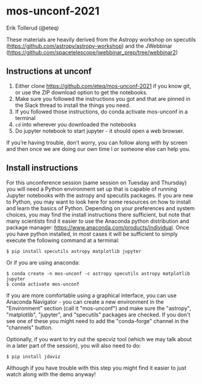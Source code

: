 # mos-unconf-2021

Erik Tollerud (@eteq)


These materials are heavily derived from the Astropy workshop on specutils (https://github.com/astropy/astropy-workshop) and the JWebbinar (https://github.com/spacetelescope/jwebbinar_prep/tree/webbinar2)


## Instructions at unconf

1. Either clone https://github.com/eteq/mos-unconf-2021 if you know git, or use the ZIP download option to get the notebooks.
2. Make sure you followed the instructions you got and that are pinned in the Slack thread to install the things you need.
3. If you followed those instructions, do conda activate mos-unconf in a terminal
4. ``cd`` into wherever you downloaded the notebooks
5. Do jupyter notebook to start jupyter - it should open a web browser.

If you’re having trouble, don’t worry, you can follow along with by screen and then once we are doing our own time I or someone else can help you.


## Install instructions

For this unconference session (same session on Tuesday and Thursday) you will need a Python environment set up that is capable of running Jupyter notebooks with the astropy and specutils packages.
If you are new to Python, you may want to look here for some resources on how to install and learn the basics of Python.
Depending on your preferences and system choices, you may find the install instructions
there sufficient, but note that many scientists find it easier to use the Anaconda
python distribution and package manager: https://www.anaconda.com/products/individual.
Once you have python installed, in most cases it will be sufficient to simply
execute the following command at a terminal:

```
$ pip install specutils astropy matplotlib jupyter
```

Or if you are using anaconda:

```
$ conda create -n mos-unconf -c astropy specutils astropy matplotlib jupyter
$ conda activate mos-unconf
```

If you are more comfortable using a graphical interface, you can use Anaconda Navigator - you can create a new environment in the "Environment" section (call it "mos-unconf") and make sure the "astropy", "matplotlib", "jupyter", and "specutils" packages are checked.  If you don't see one of these you might need to add the "conda-forge" channel in the "channels" button.

Optionally, if you want to try out the specviz tool (which we may talk
about in a later part of the session), you will also need to do:

```
$ pip install jdaviz
```

Although if you have trouble with this step you might find it easier to
just watch along with the demo anyway!

